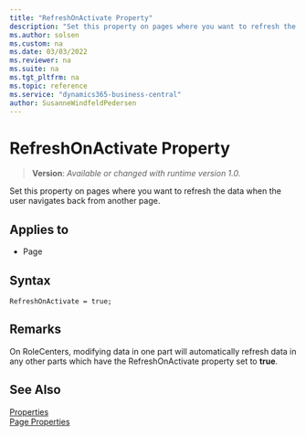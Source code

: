 ```yaml
---
title: "RefreshOnActivate Property"
description: "Set this property on pages where you want to refresh the data when the user navigates back from another page."
ms.author: solsen
ms.custom: na
ms.date: 03/03/2022
ms.reviewer: na
ms.suite: na
ms.tgt_pltfrm: na
ms.topic: reference
ms.service: "dynamics365-business-central"
author: SusanneWindfeldPedersen
---
```

[//]: # (START>DO_NOT_EDIT)
[//]: # (IMPORTANT:Do not edit any of the content between here and the END>DO_NOT_EDIT.)
[//]: # (Any modifications should be made in the .xml files in the ModernDev repo.)
# RefreshOnActivate Property
> **Version**: _Available or changed with runtime version 1.0._

Set this property on pages where you want to refresh the data when the user navigates back from another page.

## Applies to
-   Page

[//]: # (IMPORTANT: END>DO_NOT_EDIT)


## Syntax

```AL
RefreshOnActivate = true;
```
 
## Remarks

On RoleCenters, modifying data in one part will automatically refresh data in any other parts which have the RefreshOnActivate property set to **true**.

## See Also  

[Properties](devenv-properties.md)  
[Page Properties](./devenv-properties.md)